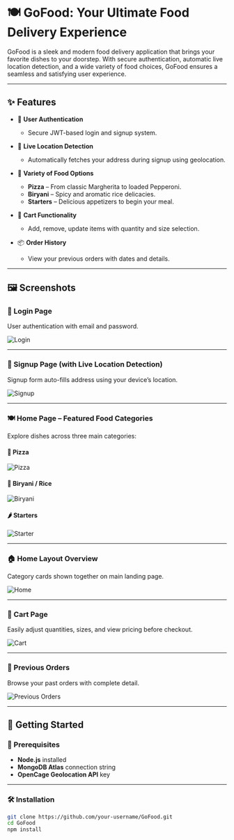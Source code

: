 # 🍽️ GoFood: Your Ultimate Food Delivery Experience

GoFood is a sleek and modern food delivery application that brings your favorite dishes to your doorstep. With secure authentication, automatic live location detection, and a wide variety of food choices, GoFood ensures a seamless and satisfying user experience.

---

## ✨ Features

- 🔐 **User Authentication**
  - Secure JWT-based login and signup system.

- 📍 **Live Location Detection**
  - Automatically fetches your address during signup using geolocation.

- 🍕 **Variety of Food Options**
  - **Pizza** – From classic Margherita to loaded Pepperoni.
  - **Biryani** – Spicy and aromatic rice delicacies.
  - **Starters** – Delicious appetizers to begin your meal.

- 🛒 **Cart Functionality**
  - Add, remove, update items with quantity and size selection.

- 📦 **Order History**
  - View your previous orders with dates and details.

---

## 🖼️ Screenshots

### 🔐 Login Page  
User authentication with email and password.

![Login](./images/Screenshot%202025-06-30%20025831.png)

---

### 📝 Signup Page (with Live Location Detection)  
Signup form auto-fills address using your device’s location.

![Signup](./images/Screenshot%202025-06-30%20025839.png)

---

### 🍽️ Home Page – Featured Food Categories  
Explore dishes across three main categories:

#### 🍕 Pizza
![Pizza](./images/Screenshot%202025-06-30%20035654.png)

#### 🍛 Biryani / Rice
![Biryani](./images/Screenshot%202025-06-30%20025755.png)

#### 🌶️ Starters
![Starter](./images/Screenshot%202025-06-30%20025810.png)

---

### 🏠 Home Layout Overview  
Category cards shown together on main landing page.

![Home](./images/Screenshot%202025-06-30%20025740.png)

---

### 🛒 Cart Page  
Easily adjust quantities, sizes, and view pricing before checkout.

![Cart](./images/Screenshot%202025-06-30%20035630.png)

---

### 📜 Previous Orders  
Browse your past orders with complete detail.

![Previous Orders](./images/Screenshot%202025-06-30%20035712.png)

---


## 🚀 Getting Started

### 🔧 Prerequisites

- **Node.js** installed
- **MongoDB Atlas** connection string
- **OpenCage Geolocation API** key

---

### 🛠️ Installation

```bash
git clone https://github.com/your-username/GoFood.git
cd GoFood
npm install
